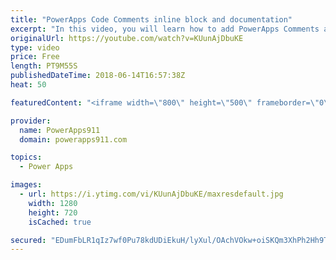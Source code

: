 ```yaml
---
title: "PowerApps Code Comments inline block and documentation"
excerpt: "In this video, you will learn how to add PowerApps Comments and documentation to your apps. Handy trick that will make future you happy. We cover inline comments, block comments, and a documentation screen.  Video on how I built the Password App https://www.youtube.com/watch?v=GiN47Is_634  PowerApps"
originalUrl: https://youtube.com/watch?v=KUunAjDbuKE
type: video
price: Free
length: PT9M55S
publishedDateTime: 2018-06-14T16:57:38Z
heat: 50

featuredContent: "<iframe width=\"800\" height=\"500\" frameborder=\"0\" src=\"https://www.youtube.com/embed/KUunAjDbuKE\" allow=\"accelerometer; autoplay; encrypted-media; gyroscope; picture-in-picture\" allowfullscreen></iframe>"

provider:
  name: PowerApps911
  domain: powerapps911.com

topics:
  - Power Apps

images:
  - url: https://i.ytimg.com/vi/KUunAjDbuKE/maxresdefault.jpg
    width: 1280
    height: 720
    isCached: true

secured: "EDumFbLR1qIz7wf0Pu78kdUDiEkuH/lyXul/OAchVOkw+oiSKQm3XhPh2Hh9TC3DIcBPSz7KLYWoK+S2g8YE/+6Ml5PuOYqIX4SulrzDuXVIPOSa4IJRK44uRNpekgyCnMo974mxwl9hx4DrUm/OBKg57bLgOLHWs/dEeB1fNLPeW329Xw3kOeb2M3daxcvgxJSkvm5lO7Sr97KmIXH82klw/nKF8YiU7hrKTW72R8JOkIt/fP/i5CEmhOFUKR2J1VfRlNx8H2sJc8PWZ5TzdDwu0vtRAG0SIvXuM71/xUXFJZZF6MtV6xlCl30np9QD+GPPV5aRNO1STAxKQkhop9Iy7F3/+daqY0io6kfMYp7yw+c0b0qsiXLRZTip8V8Cvcxj1s0OW0UfTKl7YEW2KmBhTstyBhEZNsZxej8mCho=;s0A+APPiqa/QUxhZ42HFZQ=="
---
```


